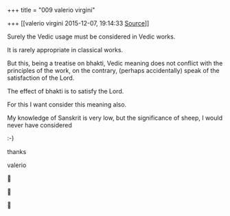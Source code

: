 +++
title = "009 valerio virgini"

+++
[[valerio virgini	2015-12-07, 19:14:33 [Source](https://groups.google.com/g/samskrita/c/wa_D34WAI6o)]]



Surely the Vedic usage must be considered in Vedic works.  

It is rarely appropriate in classical works.  

  

But this, being a treatise on bhakti, Vedic meaning does not conflict with the principles of the work, on the contrary, (perhaps accidentally) speak of the satisfaction of the Lord.

The effect of bhakti is to satisfy the Lord.

For this I want consider this meaning also.  

  

My knowledge of Sanskrit is very low, but the significance of sheep, I would never have considered

  

:-)

  

thanks  

valerio

  







